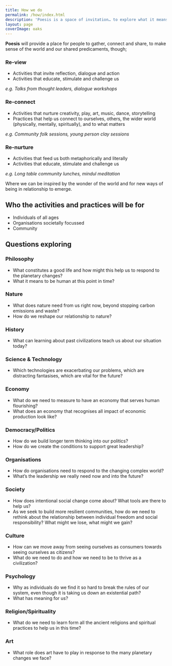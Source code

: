 ```yaml
---
title: How we do
permalink: /how/index.html
description: 'Poesis is a space of invitation… to explore what it means to be human at this point of profound planetary change; using our hands, heart and soul, as well as our relationship with systems and society.'
layout: page
coverImage: oaks
---
```


**Poesis** will provide a place for people to gather, connect and share, to make sense of the world and our shared predicaments, though;

### Re-view

<ul class="mb-2xs">
<li>Activities that invite reflection, dialogue and action</li>
<li>Activities that educate, stimulate and challenge us</li>
</ul>
<p class="mt-2xs">
<em>e.g. Talks from thought leaders, dialogue workshops</em>
</p>

### Re-connect

<ul class="mb-2xs">
<li>Activities that nurture creativity, play, art, music, dance, storytelling</li>
<li>Practices that help us connect to ourselves, others, the wider world (physically, mentally, spiritually), and to what matters</li>
</ul>
<p class="mt-2xs">
<em>e.g. Community folk sessions, young person clay sessions</em>
</p>

### Re-nurture

<ul class="mb-2xs">
<li>Activities that feed us both metaphorically and literally</li>
<li>Activities that educate, stimulate and challenge us</li>
</ul>
<p class="mt-2xs">
<em>e.g. Long table community lunches, mindul meditation</em>
</p>

Where we can be inspired by the wonder of the world and for new ways of being in relationship to emerge.

## Who the activities and practices will be for

- Individuals of all ages
- Organisations societally focussed
- Community

<section
    class="full | cover-image cover-image--blank cover-image-oaks"
  ></section>

<h2 id="Questions exploring">Questions exploring</h2>
<h3>Philosophy</h3>
<ul>
    <li>
        What constitutes a good life and how might this help us to respond to the planetary changes?
    </li>
    <li>
        What it means to be human at this point in time?
    </li>
</ul>
<h3>Nature</h3>
<ul>
    <li>
        What does nature need from us right now, beyond stopping carbon emissions and waste?
    </li>
    <li>
        How do we reshape our relationship to nature?
    </li>
</ul>
<h3>History</h3>
<ul>
    <li>
        What can learning about past civilizations teach us about our situation today?
    </li>
</ul>
<h3>Science & Technology</h3>
<ul>
    <li>
        Which technologies are exacerbating our problems, which are distracting fantasises, which are vital for the future?
    </li>
</ul>
<h3>Economy</h3>
<ul>
    <li>
        What do we need to measure to have an economy that serves human flourishing?
    </li>
    <li>
        What does an economy that recognises all impact of economic production look like?
    </li>
</ul>
<h3>Democracy/Politics</h3>
<ul>
    <li>
        How do we build longer term thinking into our politics?
    </li>
    <li>
        How do we create the conditions to support great leadership?
    </li>
</ul>
<h3>Organisations</h3>
<ul>
    <li>
        How do organisations need to respond to the changing complex world?
    </li>
    <li>
        What’s the leadership we really need now and into the future?
    </li>
</ul>
<h3>Society</h3>
<ul>
    <li>
        How does intentional social change come about? What tools are there to help us?
    </li>
    <li>
        As we seek to build more resilient communities, how do we need to rethink about the relationship between individual freedom and social responsibility?  What might we lose, what might we gain?
    </li>
</ul>
<h3>Culture</h3>
<ul>
    <li>
        How can we move away from seeing ourselves as consumers towards seeing ourselves as citizens?
    </li>
    <li>
        What do we need to do and how we need to be to thrive as a civilization?
    </li>
</ul>
<h3>Psychology</h3>
<ul>
    <li>
        Why as individuals do we find it so hard to break the rules of our system, even though it is taking us down an existential path?
    </li>
    <li>
        What has meaning for us?
    </li>
</ul>
<h3>Religion/Spirituality</h3>
<ul>
    <li>
        What do we need to learn form all the ancient religions and spiritual practices to help us in this time?
    </li>
</ul>
<h3>Art</h3>
<ul>
    <li>
        What role does art have to play in response to the many planetary changes we face?
    </li>
</ul>
